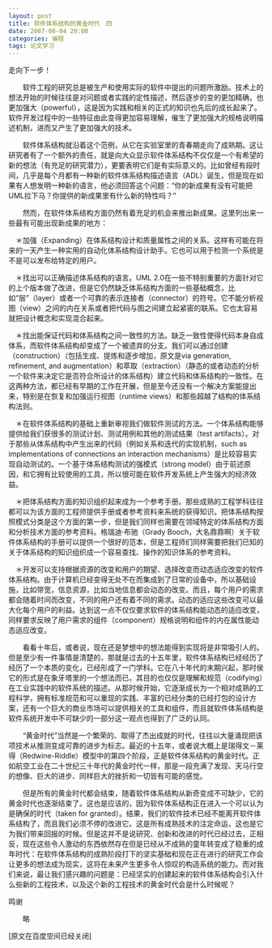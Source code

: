 ```yaml
---
layout: post
title: 软件体系结构的黄金时代　四
date: 2007-08-04 20:00
categories: 编程
tags: 论文学习 
---
```



走向下一步！


　　软件工程的研究总是被生产和使用实际的软件中提出的问题所激励。技术上的想法开始的时候往往是对问题或者实践的定性描述，然后逐步的变的更加精确，也更加强大（powerful），这是因为实践和相关的正式的知识也先后的成长起来了。软件开发过程中的一些特征由此变得更加容易理解，催生了更加强大的规格说明描述机制，进而又产生了更加强大的技术。

<!-- more -->
　　软件体系结构就沿着这个范例，从它在实验室里的青春期走向了成熟期。这让研究者有了一个额外的责任，就是向大众显示软件体系结构不仅仅是一个有希望的新的想法（有充足的研究潜力），更要表明它们是有实际意义的。比如曾经有段时间，几乎是每个月都有一种新的软件体系结构描述语言（ADL）诞生，但是现在如果有人想发明一种新的语言，他必须回答这个问题：“你的新成果有没有可能把UML拉下马？你提供的新成果里有什么新的特性吗？”

　　然而，在软件体系结构方面仍然有着充足的机会来推出新成果。这里列出来一些最有可能出现新成果的地方：

　＊加强（Expanding）在体系结构设计和质量属性之间的关系。这样有可能在将来的一天产生一种实用的自动化体系结构设计助手。它也可以用于检测一个系统是不是可以发布给特定的用户。

　＊找出可以正确描述体系结构的语言。UML 2.0在一些不特别重要的方面针对它的上个版本做了改进，但是它仍然缺乏体系结构方面的一些基础概念，比如“层”（layer）或者一个可靠的表示连接者（connector）的符号。它不能分析视图（view）之间的内在关系或者把代码与图之间建立起紧密的联系。它也太容易就把设计概念和实现混合起来。

　＊找出能保证代码和体系结构之间一致性的方法。缺乏一致性使得代码本身自成体系，而软件体系结构却变成了一个被遗弃的分支。我们可以通过创建（construction）（包括生成、提炼和逐步增加，原文是via generation, refinement, and augmentation）和萃取（extraction）（静态的或者动态的分析一个软件来决定它是否符合所设计的体系结构）建立代码和体系结构的一致性。在这两种方法，都已经有早期的工作在开展，但是至今还没有一个解决方案能提出来，特别是在恢复和加强运行视图（runtime views）和那些超越了结构的体系结构法则。

　＊在软件体系结构的基础上重新审视我们做软件测试的方法。一个体系结构能够提供给我们获很多的测试计划、测试用例和其他的测试结果（test artifacts）。对于那些从体系结构中产生出来的代码（例如关系和迭代的实现机制，such as implementations of connections an interaction mechanisms）是比较容易实现自动测试的。一个基于体系结构测试的强模式（strong model）由于前述原因，和它拥有比较使用的工具，所以很可能在软件开发系统上产生强大的经济效益。

　＊把体系结构方面的知识组织起来成为一个参考手册。那些成熟的工程学科往往都可以为该方面的工程师提供手册或者参考资料来系统的获得知识。把体系结构按照模式分类是这个方面的第一步，但是我们同样也需要在领域特定的体系结构方面和分析技术方面的参考资料。格瑞迪·布驰（Grady Booch，大名鼎鼎啊）关于软件体系结构的手册可以提供一个很好的范本，但是工程师们同样需要把我们已知的关于体系结构的知识组织成一个容易查找、操作的知识体系的参考资料。

　＊开发可以支持根据资源的改变和用户的期望、选择改变而动态适应改变的软件体系结构。由于计算机已经变得无处不在而集成到了日常的设备中，所以基础设施，比如带宽，信息资源，比如当地信息都会动态的改变。而且，每个用户的需求都会随着时间而改变，不同的用户还有着不同的需求。动态的适应这些改变可以最大化每个用户的利益。达到这一点不仅仅要求软件的体系结构能动态的适应改变，同样要求反映了用户需求的组件（component）规格说明和组件的内在属性能动态适应改变。

　　看看十年后，或者说，现在还是梦想中的想法能得到实现将是非常吸引人的。但是至少有一件事情是清楚的，那就是过去的十五年里，软件体系结构已经经历了经历了一个本质的变化，已经形成了一门学科。它在八十年代的末期兴起，那时侯它的形式是在象牙塔里的一个想法而已，其目的也仅仅是理解和规范（codifying）在工业实践中的软件系统的描述。从那时候开始，它逐渐成长为一个相对成熟的工程科学，拥有标准规范和可以重现的实践、丰富的已经分类的已经打包的设计方案，还有一个巨大的商业市场可以提供相关的工具和组件，而且就软件体系结构是软件系统开发中不可缺少的一部分这一观点也得到了广泛的认同。

　　“黄金时代”当然是一个繁荣的、取得了杰出成就的时代，往往以大量涌现把该项技术从推测变成可靠的进步为标志。最近的十五年，或者说大概上是瑞得文－莱得（Redwine-Riddle）模型中的第四个阶段，正是软件体系结构的黄金时代。正如航空工业在二十世纪三十年代的黄金时代一样，那是一段充满了发现、天马行空的想像、巨大的进步、同样巨大的挫折和一切皆有可能的感觉。

　　但是所有的黄金时代都会结束，随着软件体系结构从新奇变成不可缺少，它的黄金时代也逐渐结束了。这也是应该的，因为软件体系结构正在进入一个可以认为是确保的时代（taken for granted）。结果，我们的软件技术已经不能离开软件体系结构了，而且我们必须不停的改进它。这是所有成熟技术的注定命运，这也是它为我们带来回报的时候。但是这并不是说研究、创新和改进的时代已经过去，正相反，现在这些令人激动的东西依然存在但是已经从不成熟的童年转变成了稳重的成年时代：在软件体系结构的成熟阶段打下的坚实基础和现在正在进行的研究工作会让更多的想法成为现实，这将在未来产生更多令人惊叹的构造系统的能力。而对我们来说，最让我们感兴趣的问题是：已经坚实的创建起来的软件体系结构会引入什么些新的工程技术，以及这个新的工程技术的黄金时代会是什么时候呢？

鸣谢

　　略

[原文在百度空间已经关闭]

